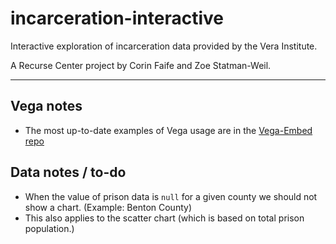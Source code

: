 # incarceration-interactive
Interactive exploration of incarceration data provided by the Vera Institute.

A Recurse Center project by Corin Faife and Zoe Statman-Weil.

---

## Vega notes
* The most up-to-date examples of Vega usage are in the [Vega-Embed repo](https://github.com/vega/vega-embed)


## Data notes / to-do
* When the value of prison data is `null` for a given county we should not show a chart. (Example: Benton County)
* This also applies to the scatter chart (which is based on total prison population.)
